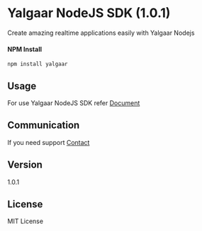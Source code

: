 # Yalgaar NodeJS SDK (1.0.1)
Create amazing realtime applications easily with Yalgaar Nodejs

#### NPM Install
```
npm install yalgaar
```

## Usage
For use Yalgaar NodeJS SDK refer [Document](https://www.yalgaar.io/documentation/nodejs-api)

## Communication
If you need support [Contact](https://www.yalgaar.io/contact-us)

## Version
1.0.1

## License
MIT License
